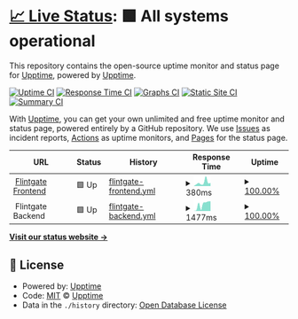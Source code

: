 # [📈 Live Status](https://demo.upptime.js.org): <!--live status--> **🟩 All systems operational**

This repository contains the open-source uptime monitor and status page for [Upptime](https://upptime.js.org), powered by [Upptime](https://github.com/upptime/upptime).

[![Uptime CI](https://github.com/joelinzy/status_page/workflows/Uptime%20CI/badge.svg)](https://github.com/joelinzy/status_page/actions?query=workflow%3A%22Uptime+CI%22)
[![Response Time CI](https://github.com/joelinzy/status_page/workflows/Response%20Time%20CI/badge.svg)](https://github.com/joelinzy/status_page/actions?query=workflow%3A%22Response+Time+CI%22)
[![Graphs CI](https://github.com/joelinzy/status_page/workflows/Graphs%20CI/badge.svg)](https://github.com/joelinzy/status_page/actions?query=workflow%3A%22Graphs+CI%22)
[![Static Site CI](https://github.com/joelinzy/status_page/workflows/Static%20Site%20CI/badge.svg)](https://github.com/joelinzy/status_page/actions?query=workflow%3A%22Static+Site+CI%22)
[![Summary CI](https://github.com/joelinzy/status_page/workflows/Summary%20CI/badge.svg)](https://github.com/joelinzy/status_page/actions?query=workflow%3A%22Summary+CI%22)

With [Upptime](https://upptime.js.org), you can get your own unlimited and free uptime monitor and status page, powered entirely by a GitHub repository. We use [Issues](https://github.com/upptime/upptime/issues) as incident reports, [Actions](https://github.com/joelinzy/status_page/actions) as uptime monitors, and [Pages](https://demo.upptime.js.org) for the status page.

<!--start: status pages-->
<!-- This summary is generated by Upptime (https://github.com/upptime/upptime) -->
<!-- Do not edit this manually, your changes will be overwritten -->
<!-- prettier-ignore -->
| URL | Status | History | Response Time | Uptime |
| --- | ------ | ------- | ------------- | ------ |
| <img alt="" src="https://icons.duckduckgo.com/ip3/www.flintgate.com.ico" height="13"> [Flintgate Frontend](https://www.flintgate.com) | 🟩 Up | [flintgate-frontend.yml](https://github.com/joelinzy/status_page/commits/HEAD/history/flintgate-frontend.yml) | <details><summary><img alt="Response time graph" src="./graphs/flintgate-frontend/response-time-week.png" height="20"> 380ms</summary><br><a href="https://status.flintgate.com/history/flintgate-frontend"><img alt="Response time 354" src="https://img.shields.io/endpoint?url=https%3A%2F%2Fraw.githubusercontent.com%2Fjoelinzy%2Fstatus_page%2FHEAD%2Fapi%2Fflintgate-frontend%2Fresponse-time.json"></a><br><a href="https://status.flintgate.com/history/flintgate-frontend"><img alt="24-hour response time 341" src="https://img.shields.io/endpoint?url=https%3A%2F%2Fraw.githubusercontent.com%2Fjoelinzy%2Fstatus_page%2FHEAD%2Fapi%2Fflintgate-frontend%2Fresponse-time-day.json"></a><br><a href="https://status.flintgate.com/history/flintgate-frontend"><img alt="7-day response time 380" src="https://img.shields.io/endpoint?url=https%3A%2F%2Fraw.githubusercontent.com%2Fjoelinzy%2Fstatus_page%2FHEAD%2Fapi%2Fflintgate-frontend%2Fresponse-time-week.json"></a><br><a href="https://status.flintgate.com/history/flintgate-frontend"><img alt="30-day response time 335" src="https://img.shields.io/endpoint?url=https%3A%2F%2Fraw.githubusercontent.com%2Fjoelinzy%2Fstatus_page%2FHEAD%2Fapi%2Fflintgate-frontend%2Fresponse-time-month.json"></a><br><a href="https://status.flintgate.com/history/flintgate-frontend"><img alt="1-year response time 356" src="https://img.shields.io/endpoint?url=https%3A%2F%2Fraw.githubusercontent.com%2Fjoelinzy%2Fstatus_page%2FHEAD%2Fapi%2Fflintgate-frontend%2Fresponse-time-year.json"></a></details> | <details><summary><a href="https://status.flintgate.com/history/flintgate-frontend">100.00%</a></summary><a href="https://status.flintgate.com/history/flintgate-frontend"><img alt="All-time uptime 100.00%" src="https://img.shields.io/endpoint?url=https%3A%2F%2Fraw.githubusercontent.com%2Fjoelinzy%2Fstatus_page%2FHEAD%2Fapi%2Fflintgate-frontend%2Fuptime.json"></a><br><a href="https://status.flintgate.com/history/flintgate-frontend"><img alt="24-hour uptime 100.00%" src="https://img.shields.io/endpoint?url=https%3A%2F%2Fraw.githubusercontent.com%2Fjoelinzy%2Fstatus_page%2FHEAD%2Fapi%2Fflintgate-frontend%2Fuptime-day.json"></a><br><a href="https://status.flintgate.com/history/flintgate-frontend"><img alt="7-day uptime 100.00%" src="https://img.shields.io/endpoint?url=https%3A%2F%2Fraw.githubusercontent.com%2Fjoelinzy%2Fstatus_page%2FHEAD%2Fapi%2Fflintgate-frontend%2Fuptime-week.json"></a><br><a href="https://status.flintgate.com/history/flintgate-frontend"><img alt="30-day uptime 100.00%" src="https://img.shields.io/endpoint?url=https%3A%2F%2Fraw.githubusercontent.com%2Fjoelinzy%2Fstatus_page%2FHEAD%2Fapi%2Fflintgate-frontend%2Fuptime-month.json"></a><br><a href="https://status.flintgate.com/history/flintgate-frontend"><img alt="1-year uptime 100.00%" src="https://img.shields.io/endpoint?url=https%3A%2F%2Fraw.githubusercontent.com%2Fjoelinzy%2Fstatus_page%2FHEAD%2Fapi%2Fflintgate-frontend%2Fuptime-year.json"></a></details>
| <img alt="" src="https://icons.duckduckgo.com/ip3/null.ico" height="13"> Flintgate Backend | 🟩 Up | [flintgate-backend.yml](https://github.com/joelinzy/status_page/commits/HEAD/history/flintgate-backend.yml) | <details><summary><img alt="Response time graph" src="./graphs/flintgate-backend/response-time-week.png" height="20"> 1477ms</summary><br><a href="https://status.flintgate.com/history/flintgate-backend"><img alt="Response time 1328" src="https://img.shields.io/endpoint?url=https%3A%2F%2Fraw.githubusercontent.com%2Fjoelinzy%2Fstatus_page%2FHEAD%2Fapi%2Fflintgate-backend%2Fresponse-time.json"></a><br><a href="https://status.flintgate.com/history/flintgate-backend"><img alt="24-hour response time 243" src="https://img.shields.io/endpoint?url=https%3A%2F%2Fraw.githubusercontent.com%2Fjoelinzy%2Fstatus_page%2FHEAD%2Fapi%2Fflintgate-backend%2Fresponse-time-day.json"></a><br><a href="https://status.flintgate.com/history/flintgate-backend"><img alt="7-day response time 1477" src="https://img.shields.io/endpoint?url=https%3A%2F%2Fraw.githubusercontent.com%2Fjoelinzy%2Fstatus_page%2FHEAD%2Fapi%2Fflintgate-backend%2Fresponse-time-week.json"></a><br><a href="https://status.flintgate.com/history/flintgate-backend"><img alt="30-day response time 1478" src="https://img.shields.io/endpoint?url=https%3A%2F%2Fraw.githubusercontent.com%2Fjoelinzy%2Fstatus_page%2FHEAD%2Fapi%2Fflintgate-backend%2Fresponse-time-month.json"></a><br><a href="https://status.flintgate.com/history/flintgate-backend"><img alt="1-year response time 1328" src="https://img.shields.io/endpoint?url=https%3A%2F%2Fraw.githubusercontent.com%2Fjoelinzy%2Fstatus_page%2FHEAD%2Fapi%2Fflintgate-backend%2Fresponse-time-year.json"></a></details> | <details><summary><a href="https://status.flintgate.com/history/flintgate-backend">100.00%</a></summary><a href="https://status.flintgate.com/history/flintgate-backend"><img alt="All-time uptime 99.96%" src="https://img.shields.io/endpoint?url=https%3A%2F%2Fraw.githubusercontent.com%2Fjoelinzy%2Fstatus_page%2FHEAD%2Fapi%2Fflintgate-backend%2Fuptime.json"></a><br><a href="https://status.flintgate.com/history/flintgate-backend"><img alt="24-hour uptime 100.00%" src="https://img.shields.io/endpoint?url=https%3A%2F%2Fraw.githubusercontent.com%2Fjoelinzy%2Fstatus_page%2FHEAD%2Fapi%2Fflintgate-backend%2Fuptime-day.json"></a><br><a href="https://status.flintgate.com/history/flintgate-backend"><img alt="7-day uptime 100.00%" src="https://img.shields.io/endpoint?url=https%3A%2F%2Fraw.githubusercontent.com%2Fjoelinzy%2Fstatus_page%2FHEAD%2Fapi%2Fflintgate-backend%2Fuptime-week.json"></a><br><a href="https://status.flintgate.com/history/flintgate-backend"><img alt="30-day uptime 100.00%" src="https://img.shields.io/endpoint?url=https%3A%2F%2Fraw.githubusercontent.com%2Fjoelinzy%2Fstatus_page%2FHEAD%2Fapi%2Fflintgate-backend%2Fuptime-month.json"></a><br><a href="https://status.flintgate.com/history/flintgate-backend"><img alt="1-year uptime 99.96%" src="https://img.shields.io/endpoint?url=https%3A%2F%2Fraw.githubusercontent.com%2Fjoelinzy%2Fstatus_page%2FHEAD%2Fapi%2Fflintgate-backend%2Fuptime-year.json"></a></details>

<!--end: status pages-->

[**Visit our status website →**](https://demo.upptime.js.org)

## 📄 License

- Powered by: [Upptime](https://github.com/upptime/upptime)
- Code: [MIT](./LICENSE) © [Upptime](https://upptime.js.org)
- Data in the `./history` directory: [Open Database License](https://opendatacommons.org/licenses/odbl/1-0/)
